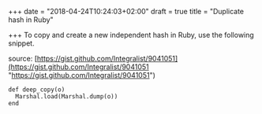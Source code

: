+++
date = "2018-04-24T10:24:03+02:00"
draft = true
title = "Duplicate hash in Ruby"

+++
To copy and create a new independent hash in Ruby, use the following snippet.
<!--more-->

source: [https://gist.github.com/Integralist/9041051](https://gist.github.com/Integralist/9041051 "https://gist.github.com/Integralist/9041051")

```
def deep_copy(o)  
  Marshal.load(Marshal.dump(o))  
end
```